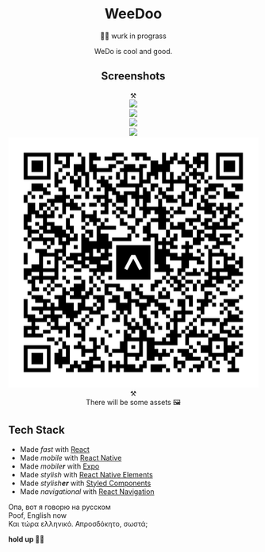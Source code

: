 <div align="center">
	<h1>WeeDoo</h1>
    👷‍♀️ wurk in prograss 

WeDo is cool and good.

<h2>Screenshots</h2>

⚒  
<img src="screenshots/screenshot1.png" width="405"/>  
<img src="screenshots/screenshot2.png" width="405"/>  
<img src="screenshots/screenshot3.png" width="405"/>  
<img src="screenshots/screenshot4.png" width="405"/>
<br>
<img src="eas-update.svg"/>  
⚒  
There will be some assets 🖼  

</div>

## Tech Stack

- Made *fast* with [React](https://reactjs.org/)
- Made *mobile* with [React Native](https://reactnative.dev/)
- Made *mobile**r*** with [Expo](https://expo.dev/)
- Made *stylish* with [React Native Elements](https://reactnativeelements.com/)
- Made *stylish**er*** with [Styled Components](https://styled-components.com/)
- Made *navigational* with [React Navigation](https://reactnavigation.org/)

Опа, вот я говорю на русском  
Poof, English now  
Και τώρα ελληνικό. Απροσδόκητο, σωστά;  

<b> hold up 👷‍♀️</b>
